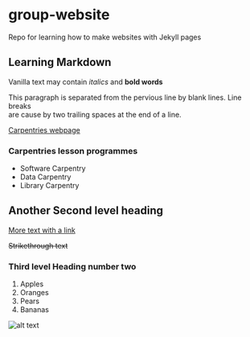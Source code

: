 # group-website
Repo for learning how to make websites with Jekyll pages

## Learning Markdown

Vanilla text may contain *italics* and **bold words**

This paragraph is separated from the pervious line by blank lines.
Line breaks  
are cause by two trailing spaces at the end of a line.

[Carpentries webpage](https://carpentries.org)

### Carpentries lesson programmes
- Software Carpentry
- Data Carpentry
- Library Carpentry

## Another Second level heading
[More text with a link](https://google.co.uk)

~~Strikethrough text~~


### Third level Heading number two

1. Apples
2. Oranges
3. Pears
4. Bananas

![alt text](https://github.com/carpentries/carpentries.org/blob/main/images/TheCarpentries-opengraph.png "Carpentries Logo")
